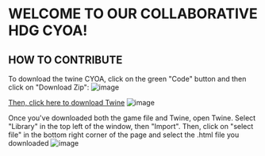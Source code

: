 # WELCOME TO OUR COLLABORATIVE HDG CYOA!

## HOW TO CONTRIBUTE
To download the twine CYOA, click on the green "Code" button and then click on "Download Zip":
![image](https://github.com/Skad1a/HDGCYOA/assets/133877336/26c7d778-3dcc-4f37-8193-e667f00d3aa5)

[Then, click here to download Twine](https://github.com/klembot/twinejs/releases)
![image](https://github.com/Skad1a/HDGCYOA/assets/133877336/aff3989e-126b-4c2f-a203-a61b0a70f1b1)

Once you've downloaded both the game file and Twine, open Twine.
Select "Library" in the top left of the window, then "Import". Then, click on "select file" in the bottom right corner of the page and select the .html file you downloaded
![image](https://github.com/Skad1a/HDGCYOA/assets/133877336/473af0d0-e05b-49e2-8535-bd50f8bf9d55)
